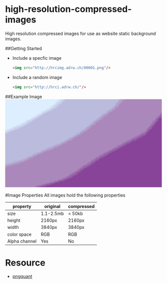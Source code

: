 # high-resolution-compressed-images
High resolution compressed images for use as website static background images.

##Getting Started
- Include a specfic image
  ```HTML
  <img src="http://hrcimg.adrw.ch/00001.png"/>
  ```

- Include a random image
  ```HTML
  <img src="http://hrci.adrw.ch/"/>
  ```

##Example Image
![00001](./img/00001c.png)

#Image Properties
All images hold the following properties

| property | original | compressed | 
|---|---|---|
| size | 1.1-2.5mb | < 50kb |
| height | 2160px | 2160px |
| width | 3840px | 3840px |
| color space | RGB | RGB |
| Alpha channel | Yes | No |

# Resource
- [pngquant](https://github.com/kornelski/pngquant)